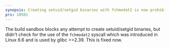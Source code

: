 ```yaml
---
synopsis: Creating setuid/setgid binaries with fchmodat2 is now prohibited by the build sandbox
prs: 10501
---
```


The build sandbox blocks any attempt to create setuid/setgid binaries, but didn't check
for the use of the `fchmodat2` syscall which was introduced in Linux 6.6 and is used by
glibc >=2.39. This is fixed now.
